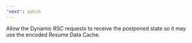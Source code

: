 ```yaml
---
'next': patch
---
```


Allow the Dynamic RSC requests to receive the postponed state so it may use the encoded Resume Data Cache.
